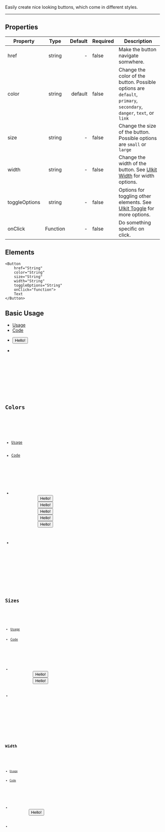 Easily create nice looking buttons, which come in different styles.

-------------
## Properties

| Property     | Type          | Default | Required | Description |
| --------     |:-------------:| -------:| -------- | ----------- |
| href         | string         | -      | false     | Make the button navigate somwhere. |
| color        | string         |default | false     | Change the color of the button. Possible options are ```default```, ```primary```, ```secondary```, ```danger```, ```text```, or ```link``` |
| size         | string         | -      | false     | Change the size of the button. Possible options are ```small``` or ```large``` |
| width        | string         | -      | false     | Change the width of the button. See [UIkit Width](https://getuikit.com/docs/width#usage) for width options. |
| toggleOptions| string         | -      | false     | Options for toggling other elements. See [UIkit Toggle](https://getuikit.com/docs/toggle#component-options) for more options. |
| onClick      | Function       | -      | false     | Do something specific on click. |


## Elements

``` tsx
<Button
    href="String"
    color="String"
    size="String"
    width="String"
    toggleOptions="String"
    onClick="function">
    Text
</Button>
```

## Basic Usage

<div>
    <ul uk-tab="">
        <li class="uk-active"><a href="#">Usage</a></li>
        <li><a href="#">Code</a></li>
    </ul>
    <ul class="uk-switcher">
        <li>
            <Button>Hello!</Button>
        </li>
        <li>
            <pre>
                <Code code='<Button>Hello!</Button>'
                />
            </pre>
        </li>
    </ul>
</div>

## Colors

<div>
    <ul uk-tab="">
        <li class="uk-active"><a href="#">Usage</a></li>
        <li><a href="#">Code</a></li>
    </ul>
    <ul class="uk-switcher">
        <li>
            <Button color="primary">Hello!</Button>
            <Button color="secondary">Hello!</Button>
            <Button color="danger">Hello!</Button>
            <Button color="text">Hello!</Button>
            <Button color="link">Hello!</Button>
        </li>
        <li>
            <pre>
                <Code code='<Button color="primary">Hello!</Button>
            <Button color="secondary">Hello!</Button>
            <Button color="danger">Hello!</Button>
            <Button color="text">Hello!</Button>
            <Button color="link">Hello!</Button>'
                />
            </pre>
        </li>
    </ul>
</div>

## Sizes

<div>
    <ul uk-tab="">
        <li class="uk-active"><a href="#">Usage</a></li>
        <li><a href="#">Code</a></li>
    </ul>
    <ul class="uk-switcher">
        <li>
            <Button size="small">Hello!</Button>
            <Button size="large">Hello!</Button>
        </li>
        <li>
            <pre>
                <Code code='<Button size="small">Hello!</Button>
            <Button size="large">Hello!</Button>'
                />
            </pre>
        </li>
    </ul>
</div>

## Width

<div>
    <ul uk-tab="">
        <li class="uk-active"><a href="#">Usage</a></li>
        <li><a href="#">Code</a></li>
    </ul>
    <ul class="uk-switcher">
        <li>
            <Button width="1-1">Hello!</Button>
        </li>
        <li>
            <pre>
                <Code code='<Button width="1-1">Hello!</Button>'
                />
            </pre>
        </li>
    </ul>
</div>